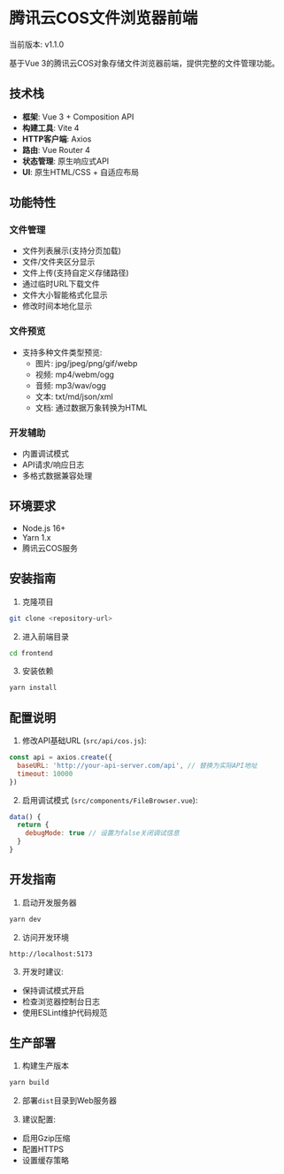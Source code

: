 # 腾讯云COS文件浏览器前端

当前版本: v1.1.0

基于Vue 3的腾讯云COS对象存储文件浏览器前端，提供完整的文件管理功能。

## 技术栈

- **框架**: Vue 3 + Composition API
- **构建工具**: Vite 4
- **HTTP客户端**: Axios
- **路由**: Vue Router 4
- **状态管理**: 原生响应式API
- **UI**: 原生HTML/CSS + 自适应布局

## 功能特性

### 文件管理
- 文件列表展示(支持分页加载)
- 文件/文件夹区分显示
- 文件上传(支持自定义存储路径)
- 通过临时URL下载文件
- 文件大小智能格式化显示
- 修改时间本地化显示

### 文件预览
- 支持多种文件类型预览:
  - 图片: jpg/jpeg/png/gif/webp
  - 视频: mp4/webm/ogg
  - 音频: mp3/wav/ogg
  - 文本: txt/md/json/xml
  - 文档: 通过数据万象转换为HTML

### 开发辅助
- 内置调试模式
- API请求/响应日志
- 多格式数据兼容处理

## 环境要求

- Node.js 16+
- Yarn 1.x
- 腾讯云COS服务

## 安装指南

1. 克隆项目
```bash
git clone <repository-url>
```

2. 进入前端目录
```bash
cd frontend
```

3. 安装依赖
```bash
yarn install
```

## 配置说明

1. 修改API基础URL (`src/api/cos.js`):
```javascript
const api = axios.create({
  baseURL: 'http://your-api-server.com/api', // 替换为实际API地址
  timeout: 10000
})
```

2. 启用调试模式 (`src/components/FileBrowser.vue`):
```javascript
data() {
  return {
    debugMode: true // 设置为false关闭调试信息
  }
}
```

## 开发指南

1. 启动开发服务器
```bash
yarn dev
```

2. 访问开发环境
```
http://localhost:5173
```

3. 开发时建议:
- 保持调试模式开启
- 检查浏览器控制台日志
- 使用ESLint维护代码规范

## 生产部署

1. 构建生产版本
```bash
yarn build
```

2. 部署`dist`目录到Web服务器

3. 建议配置:
- 启用Gzip压缩
- 配置HTTPS
- 设置缓存策略
